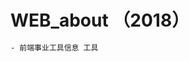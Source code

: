 <!--
 * @Descripttion: Sustainable
 * @version: 1.0.0
 * @Author: Kenny
 * @Date: 2018-11-10 10:42:05
 * @LastEditors: ~
 * @LastEditTime: 2024-07-31 13:52:05
-->
# WEB_about （2018）

```bash
- 前端事业工具信息 工具
```
